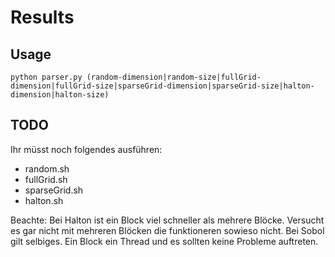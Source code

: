 # Results

## Usage
`python parser.py (random-dimension|random-size|fullGrid-dimension|fullGrid-size|sparseGrid-dimension|sparseGrid-size|halton-dimension|halton-size)`

## TODO

Ihr müsst noch folgendes ausführen:
- random.sh
- fullGrid.sh
- sparseGrid.sh
- halton.sh

Beachte: Bei Halton ist ein Block viel schneller als mehrere Blöcke.
Versucht es gar nicht mit mehreren Blöcken die funktioneren sowieso
nicht.
Bei Sobol gilt selbiges. Ein Block ein Thread und es sollten
keine Probleme auftreten.
